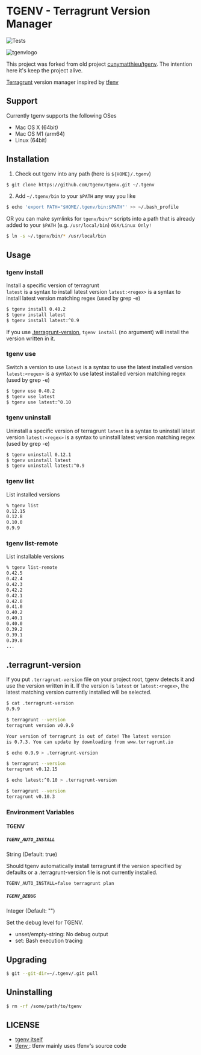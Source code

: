 # TGENV - Terragrunt Version Manager

![Tests](https://github.com/tgenv/tgenv/actions/workflows/tests.yml/badge.svg?branch=main)

![tgenvlogo](/assets/tgenv-logo.png)

This project was forked from old project [cunymatthieu/tgenv](https://github.com/cunymatthieu/tgenv). The intention here it's keep the project alive.

[Terragrunt](https://github.com/gruntwork-io/terragrunt) version manager inspired by [tfenv](https://github.com/kamatama41/tfenv)


## Support
Currently tgenv supports the following OSes
- Mac OS X (64bit)
- Mac OS M1 (arm64)
- Linux (64bit)

## Installation

1. Check out tgenv into any path (here is `${HOME}/.tgenv`)

  ```bash
  $ git clone https://github.com/tgenv/tgenv.git ~/.tgenv
  ```

2. Add `~/.tgenv/bin` to your `$PATH` any way you like

  ```bash
  $ echo 'export PATH="$HOME/.tgenv/bin:$PATH"' >> ~/.bash_profile
  ```

  OR you can make symlinks for `tgenv/bin/*` scripts into a path that is already added to your `$PATH` (e.g. `/usr/local/bin`) `OSX/Linux Only!`

  ```bash
  $ ln -s ~/.tgenv/bin/* /usr/local/bin
  ```

## Usage
### tgenv install
Install a specific version of terragrunt  
`latest` is a syntax to install latest version
`latest:<regex>` is a syntax to install latest version matching regex (used by grep -e)

```bash
$ tgenv install 0.40.2
$ tgenv install latest
$ tgenv install latest:^0.9
```

If you use [.terragrunt-version](#terragrunt-version), `tgenv install` (no argument) will install the version written in it.

### tgenv use
Switch a version to use
`latest` is a syntax to use the latest installed version
`latest:<regex>` is a syntax to use latest installed version matching regex (used by grep -e)

```bash
$ tgenv use 0.40.2
$ tgenv use latest
$ tgenv use latest:^0.10
```

### tgenv uninstall
Uninstall a specific version of terragrunt
`latest` is a syntax to uninstall latest version
`latest:<regex>` is a syntax to uninstall latest version matching regex (used by grep -e)

```bash
$ tgenv uninstall 0.12.1
$ tgenv uninstall latest
$ tgenv uninstall latest:^0.9
```

### tgenv list
List installed versions

```bash
% tgenv list
0.12.15
0.12.8
0.10.0
0.9.9
```

### tgenv list-remote
List installable versions

```bash
% tgenv list-remote
0.42.5
0.42.4
0.42.3
0.42.2
0.42.1
0.42.0
0.41.0
0.40.2
0.40.1
0.40.0
0.39.2
0.39.1
0.39.0
...
```

## .terragrunt-version
If you put `.terragrunt-version` file on your project root, tgenv detects it and use the version written in it. If the version is `latest` or `latest:<regex>`, the latest matching version currently installed will be selected.

```bash
$ cat .terragrunt-version
0.9.9

$ terragrunt --version
terragrunt version v0.9.9

Your version of terragrunt is out of date! The latest version
is 0.7.3. You can update by downloading from www.terragrunt.io

$ echo 0.9.9 > .terragrunt-version

$ terragrunt --version
terragrunt v0.12.15

$ echo latest:^0.10 > .terragrunt-version

$ terragrunt --version
terragrunt v0.10.3
```

### Environment Variables

#### TGENV

##### `TGENV_AUTO_INSTALL`

String (Default: true)

Should tgenv automatically install terragrunt if the version specified by defaults or a .terragrunt-version file is not currently installed.

```console
TGENV_AUTO_INSTALL=false terragrunt plan
```

##### `TGENV_DEBUG`

Integer (Default: "")

Set the debug level for TGENV.

* unset/empty-string: No debug output
* set: Bash execution tracing

## Upgrading
```bash
$ git --git-dir=~/.tgenv/.git pull
```

## Uninstalling
```bash
$ rm -rf /some/path/to/tgenv
```

## LICENSE
- [tgenv itself](https://github.com/tgenv/tgenv/blob/master/LICENSE)
- [tfenv ](https://github.com/kamatama41/tgenv/blob/master/LICENSE) : tfenv mainly uses tfenv's source code
